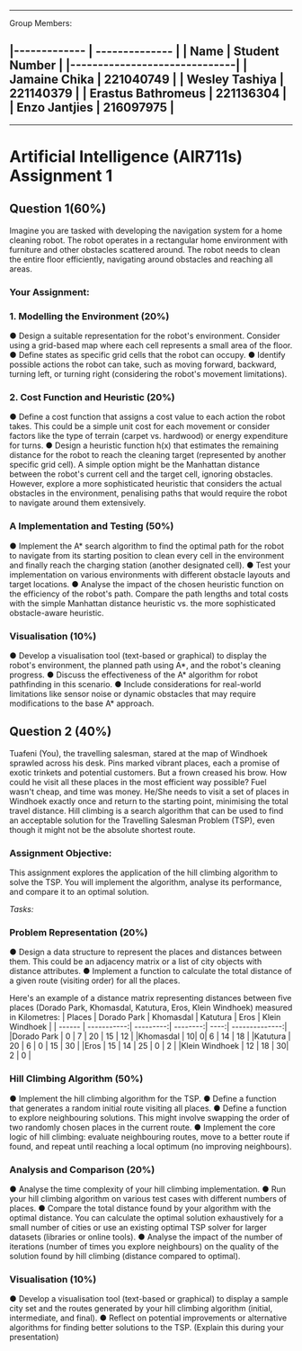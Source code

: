 ----------------
Group Members:

|------------- | -------------- |
| Name        | Student Number |
|------------------------------|
| Jamaine Chika | 221040749    |
| Wesley Tashiya | 221140379 |
| Erastus Bathromeus | 221136304 |
| Enzo Jantjies | 216097975 |
----------------------------

-----------------

# Artificial Intelligence (AIR711s) Assignment 1

## Question 1(60%)
Imagine you are tasked with developing the navigation system for a home cleaning robot. The robot operates in a rectangular home environment with furniture and other obstacles scattered around. The robot needs to clean the entire floor efficiently, navigating around obstacles and reaching all areas.

### Your Assignment:

### 1. Modelling the Environment (20%)

● Design a suitable representation for the robot's environment. Consider using a grid-based map where each cell represents a small area of the floor.
● Define states as specific grid cells that the robot can occupy.
● Identify possible actions the robot can take, such as moving forward, backward, turning left, or turning right (considering the robot's movement limitations).

### 2. Cost Function and Heuristic (20%)

● Define a cost function that assigns a cost value to each action the robot takes. This could be a simple unit cost for each movement or consider factors like the type of terrain (carpet vs. hardwood) or energy expenditure for turns.
● Design a heuristic function h(x) that estimates the remaining distance for the robot to reach the cleaning target (represented by another specific grid cell). A simple option might be the Manhattan distance between the robot's current cell and the target cell, ignoring obstacles. However, explore a more sophisticated heuristic that considers the actual obstacles in the environment, penalising paths that would require the robot to navigate around them extensively.

### A Implementation and Testing (50%)

● Implement the A* search algorithm to find the optimal path for the robot to navigate from its starting position to clean every cell in the environment and finally reach the charging station (another designated cell).
● Test your implementation on various environments with different obstacle layouts and target locations.
● Analyse the impact of the chosen heuristic function on the efficiency of the robot's path. Compare the path lengths and total costs with the simple Manhattan distance heuristic vs. the more sophisticated obstacle-aware heuristic.

### Visualisation (10%)

● Develop a visualisation tool (text-based or graphical) to display the robot's environment, the planned path using A*, and the robot's cleaning progress.
● Discuss the effectiveness of the A* algorithm for robot pathfinding in this scenario.
● Include considerations for real-world limitations like sensor noise or dynamic obstacles that may require modifications to the base A* approach.

## Question 2 (40%)

Tuafeni (You), the travelling salesman, stared at the map of Windhoek sprawled across his desk. Pins marked vibrant places, each a promise of exotic trinkets and potential customers. But a frown creased his brow. How could he visit all these places in the most efficient way possible? Fuel wasn't cheap, and time was money. He/She needs to visit a set of places in Windhoek exactly once and return to the starting point, minimising the total travel distance. Hill climbing is a search algorithm that can be used to find an acceptable solution for the Travelling Salesman Problem (TSP), even though it might not be the absolute shortest route.

### Assignment Objective:

This assignment explores the application of the hill climbing algorithm to solve the TSP. You will implement the algorithm, analyse its performance, and compare it to an optimal solution.

*Tasks:*

### Problem Representation (20%)

● Design a data structure to represent the places and distances between them. This could be an adjacency matrix or a list of city objects with distance attributes.
● Implement a function to calculate the total distance of a given route (visiting order) for all the places.

Here's an example of a distance matrix representing distances between five places (Dorado Park, Khomasdal, Katutura, Eros, Klein Windhoek) measured in Kilometres:
| Places | Dorado Park | Khomasdal | Katutura | Eros | Klein Windhoek |
| ------ | -----------:| ---------:| --------:| ----:| --------------:|
|Dorado Park | 0 | 7 | 20 | 15 | 12 |
|Khomasdal | 10|  0|  6 | 14 | 18 |
|Katutura | 20 | 6 | 0 | 15 | 30 |
|Eros | 15 | 14 | 25 | 0 | 2 |
|Klein Windhoek | 12 | 18 | 30|  2 | 0 |

### Hill Climbing Algorithm (50%)

● Implement the hill climbing algorithm for the TSP.
● Define a function that generates a random initial route visiting all places.
● Define a function to explore neighbouring solutions. This might involve swapping the order of two randomly chosen places in the current route.
● Implement the core logic of hill climbing: evaluate neighbouring routes, move to a better route if found, and repeat until reaching a local optimum (no improving neighbours).

### Analysis and Comparison (20%)
● Analyse the time complexity of your hill climbing implementation.
● Run your hill climbing algorithm on various test cases with different numbers of places.
● Compare the total distance found by your algorithm with the optimal distance. You can calculate the optimal solution exhaustively for a small number of cities or use an existing optimal TSP solver for larger datasets (libraries or online tools).
● Analyse the impact of the number of iterations (number of times you explore neighbours) on the quality of the solution found by hill climbing (distance compared to optimal).

### Visualisation (10%)
● Develop a visualisation tool (text-based or graphical) to display a sample city set and the routes generated by your hill climbing algorithm (initial, intermediate, and final).
● Reflect on potential improvements or alternative algorithms for finding better solutions to the TSP. (Explain this during your presentation)
